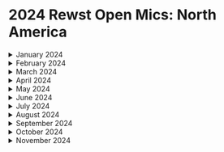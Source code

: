 # 2024 Rewst Open Mics: North America

<details>

<summary>January 2024</summary>

[jan-5th-2024-happy-new-year-azure-tables-and-gdap-troubleshooting.md](jan-5th-2024-happy-new-year-azure-tables-and-gdap-troubleshooting.md "mention")

[jan-12th-2024-alpha-app-platform-demos.md](jan-12th-2024-alpha-app-platform-demos.md "mention")

[jan-19th-2024-beta-features-webhooks-and-a-journey-through-workflow-creation.md](jan-19th-2024-beta-features-webhooks-and-a-journey-through-workflow-creation.md "mention")

[jan-26th-2024-new-feature-on-the-horizon-+-app-platform-demos.md](jan-26th-2024-new-feature-on-the-horizon-+-app-platform-demos.md "mention")

</details>

<details>

<summary>February 2024</summary>

[feb-2nd-2024-inside-the-eye-of-the-brainstrom.md](feb-2nd-2024-inside-the-eye-of-the-brainstrom.md "mention")

[feb-9th-2024-becoming-a-jinja-ninja-with-the-new-live-editor.md](feb-9th-2024-becoming-a-jinja-ninja-with-the-new-live-editor.md "mention")

[feb-16th-2024-pizzas-cooking-in-the-oven.md](feb-16th-2024-pizzas-cooking-in-the-oven.md "mention")

[feb-23rd-2024-pardon-my-jinja.md](feb-23rd-2024-pardon-my-jinja.md "mention")

</details>

<details>

<summary>March 2024</summary>

[march-1-2024-early-bird-specials-for-flow-in-the-kewp.md](march-1-2024-early-bird-specials-for-flow-in-the-kewp.md "mention")

[march-8th-2024-live-from-right-of-boom-its-the-roc-open-mic.md](march-8th-2024-live-from-right-of-boom-its-the-roc-open-mic.md "mention")

[march-15th-2024-what-to-automate-first-when-getting-started-with-rewst.md](march-15th-2024-what-to-automate-first-when-getting-started-with-rewst.md "mention")

[march-22nd-2024-app-platform-maddness.md](march-22nd-2024-app-platform-maddness.md "mention")

</details>

<details>

<summary>April 2024</summary>

[april-5th-2024-the-microsoft-bundle-you-cant-miss-out-on.md](april-5th-2024-the-microsoft-bundle-you-cant-miss-out-on.md "mention")

[april-12th-2024-hey-siri-make-a-ticket-alexa-close-my-ticket.md](april-12th-2024-hey-siri-make-a-ticket-alexa-close-my-ticket.md "mention")

[april-19th-2024-bring-back-negative-time-savings-or-implement-folders.md](april-19th-2024-bring-back-negative-time-savings-or-implement-folders.md "mention")

[april-26th-2024-come-see-what-pizzas-cooked-up.md](april-26th-2024-come-see-what-pizzas-cooked-up.md "mention")

</details>

<details>

<summary>May 2024</summary>

[may-3rd-2024-the-flow-announcement-that-made-our-marketing-team-nervous.md](may-3rd-2024-the-flow-announcement-that-made-our-marketing-team-nervous.md "mention")

[may-10-2024-the-most-requested-integration-has-finally-been-added-to-rewst.md](may-10-2024-the-most-requested-integration-has-finally-been-added-to-rewst.md "mention")

[may-17-2024-solve-all-your-meal-prep-problems-with-this-automation.md](may-17-2024-solve-all-your-meal-prep-problems-with-this-automation.md "mention")

[may-24-2024-immybot-+-rewst-better-together.md](may-24-2024-immybot-+-rewst-better-together.md "mention")

[may-31-2024-simplify-organization-variables-by-10x-with-this-1-trick.md](may-31-2024-simplify-organization-variables-by-10x-with-this-1-trick.md "mention")

</details>

<details>

<summary>June 2024</summary>

[june-7-2024-discover-the-lessons-your-workflows-are-trying-to-teach-you.md](june-7-2024-discover-the-lessons-your-workflows-are-trying-to-teach-you.md "mention")

[june-14-2024-the-one-trick-that-boosts-your-screen-share-experience-in-teams-by-10x.md](june-14-2024-the-one-trick-that-boosts-your-screen-share-experience-in-teams-by-10x.md "mention")

[june-21-2024-post-flow-glow.md](june-21-2024-post-flow-glow.md "mention")

[june-28-2024-still-wondering-about-the-token-from-flow.md](june-28-2024-still-wondering-about-the-token-from-flow.md "mention")

</details>

<details>

<summary>July 2024</summary>

[july-5-2024-freedom-to-innovate-day.md](july-5-2024-freedom-to-innovate-day.md "mention")

[july-12-2024-weve-been-trying-to-reach-you-regarding-your-devices-extended-warranty.md](july-12-2024-weve-been-trying-to-reach-you-regarding-your-devices-extended-warranty.md "mention")

[july-19-2024-what-everyday-life-can-teach-us-about-automation.md](july-19-2024-what-everyday-life-can-teach-us-about-automation.md "mention")

[july-26-2024-transform-your-connectwise-experience-with-app-platform.md](july-26-2024-transform-your-connectwise-experience-with-app-platform.md "mention")

</details>

<details>

<summary>August 2024</summary>

[august-9-2024-aharon-makes-a-huge-announcement-1-1.md](august-9-2024-aharon-makes-a-huge-announcement-1-1.md "mention")

[august-16-2024-the-behind-the-scenes-of-cyberdrains-ctf.md](august-16-2024-the-behind-the-scenes-of-cyberdrains-ctf.md "mention")

[august-23-2024-build-workflows-with-your-friends-with-this-upcoming-feature.md](august-23-2024-build-workflows-with-your-friends-with-this-upcoming-feature.md "mention")

[august-30-2024-the-automation-rewst-uses-to-introduce-new-employees.md](august-30-2024-the-automation-rewst-uses-to-introduce-new-employees.md "mention")

</details>

<details>

<summary>September 2024</summary>

[sept-6-2024-see-this-custom-cloud-backup-integration-implemented-in-rewst.md](sept-6-2024-see-this-custom-cloud-backup-integration-implemented-in-rewst.md "mention")

[sept-13-2024-see-how-to-seamless-sync-calendly-events-and-tickets-with-rewst.md](sept-13-2024-see-how-to-seamless-sync-calendly-events-and-tickets-with-rewst.md "mention")

[sept-20-2024-how-to-help-the-roc-help-you.md](sept-20-2024-how-to-help-the-roc-help-you.md "mention")

[sept-27-2024-3-examples-of-automations-that-help-with-ticket-management.md](sept-27-2024-3-examples-of-automations-that-help-with-ticket-management.md "mention")

</details>

<details>

<summary>October 2024</summary>

[oct-4-2024-when-this-integration-tells-rewst-to-do-things-for-it.md](oct-4-2024-when-this-integration-tells-rewst-to-do-things-for-it.md "mention")

[oct-11-2024-unlock-hidden-azure-ad-data-with-this-genius-workflow-trick.md](oct-11-2024-unlock-hidden-azure-ad-data-with-this-genius-workflow-trick.md "mention")

[oct-18-2024-the-teams-bot-that-does-literally-everything.md](oct-18-2024-the-teams-bot-that-does-literally-everything.md "mention")

[oct-25-2024-oh-see-what-just-hatched.md](oct-25-2024-oh-see-what-just-hatched.md "mention")

</details>

<details>

<summary>November 2024</summary>

[nov-1-2024-free-remote-control-by-automating-rustdesk.md](nov-1-2024-free-remote-control-by-automating-rustdesk.md "mention")

[nov-8-2024-live-from-itnation-2024-its-the-open-mic.md](nov-8-2024-live-from-itnation-2024-its-the-open-mic.md "mention")

[nov-15-2024-mark-your-calendars-for-june-24-june-26-2025.md](nov-15-2024-mark-your-calendars-for-june-24-june-26-2025.md "mention")

[november-22-2024-efficiency-boosts-password-insights-and-d-and-d.md](november-22-2024-efficiency-boosts-password-insights-and-d-and-d.md "mention")

[november-28-2024-how-listening-to-your-workflows-can-improve-your-automations.md](november-28-2024-how-listening-to-your-workflows-can-improve-your-automations.md "mention")

</details>

